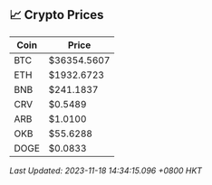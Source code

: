 ## 📈 Crypto Prices

| Coin | Price |
| ---- | ----- |
| BTC | $36354.5607 |
| ETH | $1932.6723 |
| BNB | $241.1837 |
| CRV | $0.5489 |
| ARB | $1.0100 |
| OKB | $55.6288 |
| DOGE | $0.0833 |

_Last Updated: 2023-11-18 14:34:15.096 +0800 HKT_